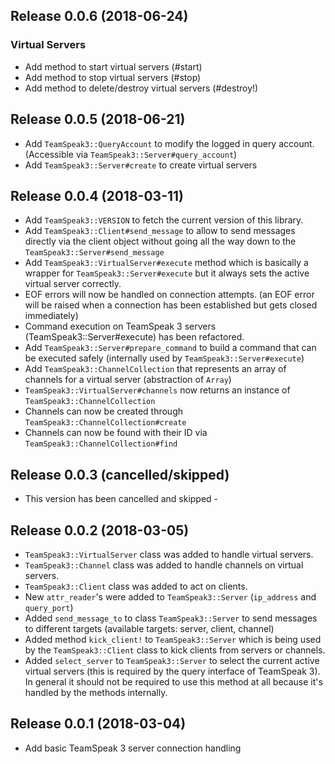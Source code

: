 ## Release 0.0.6 (2018-06-24)

### Virtual Servers

* Add method to start virtual servers (#start)
* Add method to stop virtual servers (#stop)
* Add method to delete/destroy virtual servers (#destroy!)

## Release 0.0.5 (2018-06-21)

* Add `TeamSpeak3::QueryAccount` to modify the logged in query account. (Accessible via `TeamSpeak3::Server#query_account`)
* Add `TeamSpeak3::Server#create` to create virtual servers

## Release 0.0.4 (2018-03-11)

* Add `TeamSpeak3::VERSION` to fetch the current version of this library.
* Add `TeamSpeak3::Client#send_message` to allow to send messages directly via the client object
  without going all the way down to the `TeamSpeak3::Server#send_message`
* Add `TeamSpeak3::VirtualServer#execute` method which is basically a wrapper for `TeamSpeak3::Server#execute`
  but it always sets the active virtual server correctly.
* EOF errors will now be handled on connection attempts. (an EOF error will be raised when a connection has
  been established but gets closed immediately)
* Command execution on TeamSpeak 3 servers (TeamSpeak3::Server#execute) has been refactored.
* Add `TeamSpeak3::Server#prepare_command` to build a command that can be executed safely (internally used by
  `TeamSpeak3::Server#execute`)
* Add `TeamSpeak3::ChannelCollection` that represents an array of channels for a virtual server (abstraction of `Array`)
* `TeamSpeak3::VirtualServer#channels` now returns an instance of `TeamSpeak3::ChannelCollection`
* Channels can now be created through `TeamSpeak3::ChannelCollection#create`
* Channels can now be found with their ID via `TeamSpeak3::ChannelCollection#find`

## Release 0.0.3 (cancelled/skipped)

- This version has been cancelled and skipped -

## Release 0.0.2 (2018-03-05)

* `TeamSpeak3::VirtualServer` class was added to handle virtual servers.
* `TeamSpeak3::Channel` class was added to handle channels on virtual servers.
* `TeamSpeak3::Client` class was added to act on clients.
* New `attr_reader`'s were added to `TeamSpeak3::Server` (`ip_address` and `query_port`)
* Added `send_message_to` to class `TeamSpeak3::Server` to send messages to different targets (available targets: server, client, channel)
* Added method `kick_client!` to `TeamSpeak3::Server` which is being used by the `TeamSpeak3::Client` class to kick clients from servers or channels.
* Added `select_server` to `TeamSpeak3::Server` to select the current active virtual servers (this is required by the query interface of TeamSpeak 3). In general it should not be required to use this method at all because it's handled by the methods internally.

## Release 0.0.1 (2018-03-04)

* Add basic TeamSpeak 3 server connection handling
